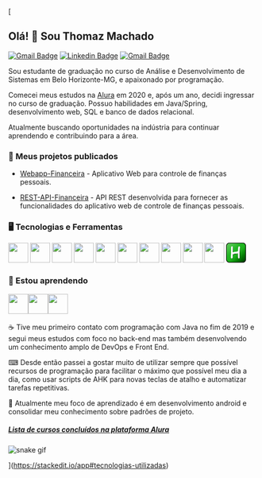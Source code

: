 [

 <h2 align="left">Olá! 👋 Sou Thomaz Machado</h2>

[![Gmail Badge](https://img.shields.io/badge/-thomazcm@gmail.com-c14438?style=flat-square&logo=Gmail&logoColor=white&link=mailto:thomazcm@gmail.com)](mailto:thomazcm@gmail.com) [![Linkedin Badge](https://img.shields.io/badge/-Thomaz-blue?style=flat-square&logo=Linkedin&logoColor=white&link=https://www.linkedin.com/in/tgmarinho/)](https://www.linkedin.com/in/tgmarinho/)  [![Gmail Badge](https://img.shields.io/badge/-thomaz.cm-c14438?style=flat-square&logo=Instagram&logoColor=white&link=https://www.instagram.com/thomaz.cm/)](https://www.instagram.com/thomaz.cm/)

Sou estudante de graduação no curso de Análise e Desenvolvimento de Sistemas em Belo Horizonte-MG, e apaixonado por programação. 

Comecei meus estudos na [Alura](https://www.alura.com.br/) em 2020 e, após um ano, decidi ingressar no curso de graduação. Possuo habilidades em Java/Spring, desenvolvimento web, SQL e banco de dados relacional.

Atualmente buscando oportunidades na indústria para continuar aprendendo e contribuindo para a área.


### 🔧 Meus projetos publicados
- [Webapp-Financeira](https://webapp-financeira.herokuapp.com/) - Aplicativo Web para controle de finanças pessoais.

- [REST-API-Financeira](https://github.com/thomazcm/rest-api-financeira) - API REST desenvolvida para fornecer as funcionalidades do aplicativo web de controle de finanças pessoais.

### 🖥️ Tecnologias e Ferramentas
<div display:flex>
<img  src="https://cdn.jsdelivr.net/gh/devicons/devicon/icons/java/java-original.svg"  width="40"  height="40"/>
<img  src="https://cdn.jsdelivr.net/gh/devicons/devicon/icons/spring/spring-original.svg"  width="40"  height="40"/>
<img  src="https://cdn.jsdelivr.net/gh/devicons/devicon/icons/git/git-original.svg"  width="40"  height="40"/>
<img  src="https://cdn.jsdelivr.net/gh/devicons/devicon/icons/javascript/javascript-original.svg"  width="40"  height="40"/>
<img src="https://cdn.jsdelivr.net/gh/devicons/devicon/icons/html5/html5-original.svg" width="40" height="40"/>
<img src="https://cdn.jsdelivr.net/gh/devicons/devicon/icons/css3/css3-original.svg" width="40" height="40"/>
<img  src="https://cdn.jsdelivr.net/gh/devicons/devicon/icons/mysql/mysql-original.svg"  width="40"  height="40"/>
<img  src="https://cdn.jsdelivr.net/gh/devicons/devicon/icons/bootstrap/bootstrap-original.svg"  width="40"  height="40"/>
<img  src="https://cdn.jsdelivr.net/gh/devicons/devicon/icons/vuejs/vuejs-original.svg"  width="40"  height="40"/>
<img  src="https://cdn.jsdelivr.net/gh/devicons/devicon/icons/mongodb/mongodb-original.svg"  width="40"  height="40"/>
<img  src="https://github.com/thomazcm/thomazcm/blob/master/Resources/AHK%20main%20icon.svg"  width="40"  height="40"/>
</div>

### 📙 Estou aprendendo
<img src="https://cdn.jsdelivr.net/gh/devicons/devicon/icons/docker/docker-original.svg" width="40" height="40" /><img src="https://cdn.jsdelivr.net/gh/devicons/devicon/icons/linux/linux-original.svg" width="40" height="40" /><img src="https://cdn.jsdelivr.net/gh/devicons/devicon/icons/android/android-original.svg" width="40" height="40"/>

☕ Tive meu primeiro contato com programação com Java no fim de 2019 e segui meus estudos com foco no back-end mas também  desenvolvendo um conhecimento amplo de DevOps e Front End.
 
⌨ Desde então passei a gostar muito de utilizar sempre que possível recursos de programação para facilitar o máximo que possível meu dia a dia, como usar scripts de AHK para novas teclas de atalho e automatizar tarefas repetitivas. 

🤖 Atualmente meu foco de aprendizado é em desenvolvimento android e consolidar meu conhecimento sobre padrões de projeto.

##### [Lista de cursos concluídos na plataforma Alura](https://cursos.alura.com.br/user/thomazcm/fullCertificate/584f64b23a28f06244f5e5a63bcb0a16)

![snake gif](https://github.com/thomazcm/thomazcm/blob/output/github-contribution-grid-snake.gif)


](https://stackedit.io/app#tecnologias-utilizadas)
